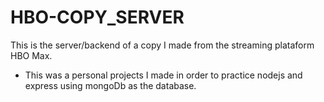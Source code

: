 # HBO-COPY_SERVER
This is the server/backend of a copy I made from the streaming plataform HBO Max.

 - This was a personal projects I made in order to practice nodejs and express using mongoDb as the database.
 
  

